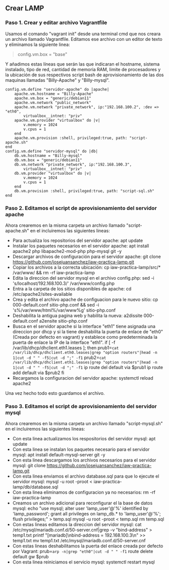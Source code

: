 ## Crear LAMP
### Paso 1. Crear y editar archivo Vagrantfile
Usamos el comando "vagrant init" desde una terminal cmd que nos creara un archivo llamado Vagrantfile.
Editamos ese archivo con un editor de texto y eliminamos la siguiente linea:
> config.vm.box = "base"

Y añadimos estas líneas que serán las que indicaran el hostname, sistema instalado, tipo de red, cantidad de memoria RAM, limite de procesadores y la ubicación de sus respectivos script bash de aprovisionamiento de las dos maquinas llamadas "Billy-Apache" y "Billy-mysql".

	config.vm.define "servidor-apache" do |apache|
		apache.vm.hostname = "Billy-Apache"
		apache.vm.box = "generic/debian11"
		apache.vm.network "public_network"
		apache.vm.network "private_network", ip:"192.168.100.2", :dev => "eth0",
			virtualbox__intnet: "priv"
		apache.vm.provider "virtualbox" do |v|
			v.memory = 1024
			v.cpus = 1
		end
		apache.vm.provision :shell, privileged:true, path: "script-apache.sh"
	end
	config.vm.define "servidor-mysql" do |db|
		db.vm.hostname = "Billy-mysql"
		db.vm.box = "generic/debian11"
		db.vm.network "private_network", ip:"192.168.100.3", 
			virtualbox__intnet: "priv"
		db.vm.provider "virtualbox" do |v|
			v.memory = 1024
			v.cpus = 1
		end
		db.vm.provision :shell, privileged:true, path: "script-sql.sh"
	end
	

### Paso 2. Editamos el script de aprovisionamiento del servidor apache
Ahora crearemos en la misma carpeta un archivo llamado "script-apache.sh" en el incluiremos las siguientes lineas:
- Para actualiza los repositorios del servidor apache:
	apt update
- Instalar los paquetes necesarios en el servidor apache:
	apt install apache2 php libapache2-mod-php php-mysql git -y
- Descargar archivos de configuración para el servidor apache:
	git clone https://github.com/josejuansanchez/iaw-practica-lamp.git
- Copiar los archivos a la correcta ubicación:
	cp iaw-practica-lamp/src/* /var/www/ && rm -rf iaw-practica-lamp
- Edita la direccion del servidor mysql en el archivo config.php:
	sed -i 's/localhost/192.168.100.3/' /var/www/config.php
- Entra a la carpeta de los sitios disponibles de apache:
	cd /etc/apache2/sites-available
- Crea y edita el archivo apache de configuacion para le nuevo sitio:
	cp 000-default.conf sitio-php.conf && sed -i 's%/var/www/html%/var/www%g' sitio-php.conf
- Deshabilita la antigua pagina web y habilita la nueva:
	a2dissite 000-default.conf
	a2ensite sitio-php.conf
- Busca en el servidor apache si la interface "eth1" tiene asignada una direccion por dhcp y si la tiene deshabilita la puerta de enlace de "eth0" (Creada por defecto en vagrant) y establece como predeterminada la puerta de enlace la IP de la interface "eth1".
	if [ -f /var/lib/dhcp/dhclient.eth1.leases ]; then
		prub1=`cat /var/lib/dhcp/dhclient.eth0.leases|grep "option routers"|head -n 1|cut -d " " -f5|cut -d ";" -f1`
		prub2=`cat /var/lib/dhcp/dhclient.eth1.leases|grep "option routers"|head -n 1|cut -d " " -f5|cut -d ";" -f1`
		ip route del default via $prub1
		ip route add default via $prub2
	fi
- Recargamos la configuracion del servidor apache:
	systemctl reload apache2

Una vez hecho todo esto guardamos el archivo.

### Paso 3.  Editamos el script de aprovisionamiento del servidor mysql

Ahora crearemos en la misma carpeta un archivo llamado "script-mysql.sh" en el incluiremos las siguientes lineas:
- Con esta linea actualizamos los respositorios del servidor mysql:
	apt update
- Con esta linea se instalan los paquetes necesario para el servidor mysql:
	apt install default-mysql-server git -y
- Con esta linea descargamos los archivos necesarios para el servidor mysql:
	git clone https://github.com/josejuansanchez/iaw-practica-lamp.git
- Con esta linea enviamos el archivo database.sql para que lo ejecute el servidor mysql:
	mysql -u root -proot < iaw-practica-lamp/db/database.sql
- Con esta linea eliminamos de configuracion ya no necesarios:
	rm -rf iaw-practica-lamp
- Creamos un archivo adicional para reconfigurar el la base de datos mysql:
	echo "use mysql; alter user 'lamp_user'@'%' identified by 'lamp_password'; grant all privileges on lamp_db.* to 'lamp_user'@'%'; flush privileges;" > temp.sql
	mysql -u root -proot < temp.sql
	rm temp.sql
- Con estas lineas editamos la direccion del servidor mysql:
	cat /etc/mysql/mariadb.conf.d/50-server.cnf|grep -v "bind-address" > temp1.txt
	printf "[mariadb]\nbind-address = 192.168.100.3\n" >> temp1.txt
	mv temp1.txt /etc/mysql/mariadb.conf.d/50-server.cnf
- Con estas lineas deshabilitamos la puerta del enlace creada por defecto por Vagrant:
	prub=`arp -n|grep "eth0"|cut -d " " -f1`
	route delete default gw $prub
- Con esta linea reiniciamos el servicio mysql:
	systemctl restart mysql


